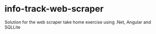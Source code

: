 # info-track-web-scraper
Solution for the web scraper take home exercise using .Net, Angular and SQLLite
